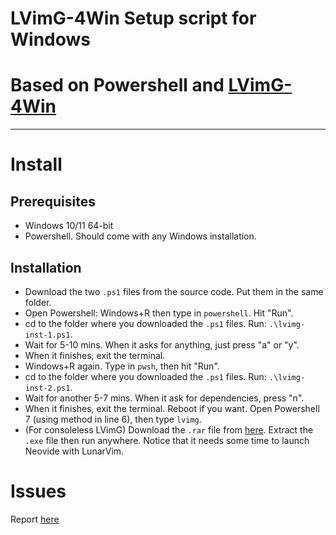 # LVimG-4Win Setup script for Windows
# Based on Powershell and [LVimG-4Win](https://github.com/imchocomint/lvimg-4win)
-----------------------------------------------------------------------------------
# Install
## Prerequisites
- Windows 10/11 64-bit
- Powershell. Should come with any Windows installation.

## Installation
- Download the two `.ps1` files from the source code. Put them in the same folder.
- Open Powershell: Windows+R then type in `powershell`. Hit "Run".
- cd to the folder where you downloaded the `.ps1` files. Run: `.\lvimg-inst-1.ps1`.
- Wait for 5-10 mins. When it asks for anything, just press "a" or "y".
- When it finishes, exit the terminal.
- Windows+R again. Type in `pwsh`, then hit "Run".
- cd to the folder where you downloaded the `.ps1` files. Run: `.\lvimg-inst-2.ps1`.
- Wait for another 5-7 mins. When it ask for dependencies, press "n".
- When it finishes, exit the terminal. Reboot if you want. Open Powershell 7 (using method in line 6), then type `lvimg`.
- (For consoleless LVimG) Download the `.rar` file from [here](https://github.com/imchocomint/lvimg-4win/releases/). Extract the `.exe` file then run anywhere. Notice that it needs some time to launch Neovide with LunarVim.

# Issues
Report [here](https://github.com/imchocomint/lvimg-4win-setup/issues)
